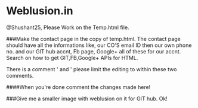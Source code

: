 # Weblusion.in

@Shushant25, Please Work on the Temp.html file. 

###Make the contact page in the copy of temp.html. The contact page should have all the informations like, our CO'S email ID then our own phone no. and our GIT hub accnt, Fb page, Google+ all of these for our accnt. Search on how to get GIT,FB,Google+ APIs for HTML.

There is a comment ' <!--START EDITING HERE--> and <!--STOP EDITING HERE--> ' please limit the editing to within these two comments. 

####When you're done comment the changes made here!

###Give me a smaller image with weblusion on it for GIT hub. Ok!
